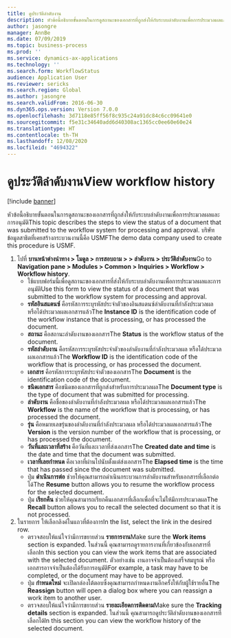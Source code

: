 ```yaml
---
title: ดูประวัติลำดับงาน
description: หัวข้อนี้อธิบายขั้นตอนในการดูสถานะของเอกสารที่ถูกส่งให้กับระบบลำดับงานเพื่อการประมวลผลและการอนุมัติ
author: jasongre
manager: AnnBe
ms.date: 07/09/2019
ms.topic: business-process
ms.prod: ''
ms.service: dynamics-ax-applications
ms.technology: ''
ms.search.form: WorkflowStatus
audience: Application User
ms.reviewer: sericks
ms.search.region: Global
ms.author: jasongre
ms.search.validFrom: 2016-06-30
ms.dyn365.ops.version: Version 7.0.0
ms.openlocfilehash: 3d7118e85ff56f8c935c24a91dc84c6cc09641e0
ms.sourcegitcommit: f5e31c34640add6d40308ac1365cc0ee60e60e24
ms.translationtype: HT
ms.contentlocale: th-TH
ms.lasthandoff: 12/08/2020
ms.locfileid: "4694322"
---
```

# <a name="view-workflow-history"></a><span data-ttu-id="a76c8-103">ดูประวัติลำดับงาน</span><span class="sxs-lookup"><span data-stu-id="a76c8-103">View workflow history</span></span>

[!include [banner](../../includes/banner.md)]

<span data-ttu-id="a76c8-104">หัวข้อนี้อธิบายขั้นตอนในการดูสถานะของเอกสารที่ถูกส่งให้กับระบบลำดับงานเพื่อการประมวลผลและการอนุมัติ</span><span class="sxs-lookup"><span data-stu-id="a76c8-104">This topic describes the steps to view the status of a document that was submitted to the workflow system for processing and approval.</span></span> <span data-ttu-id="a76c8-105">บริษัทข้อมูลสาธิตที่เคยสร้างกระบวนงานนี้คือ USMF</span><span class="sxs-lookup"><span data-stu-id="a76c8-105">The demo data company used to create this procedure is USMF.</span></span>

1. <span data-ttu-id="a76c8-106">ไปที่ **บานหน้าต่างนำทาง > โมดูล > การสอบถาม > > ลำดับงาน > ประวัติลำดับงาน**</span><span class="sxs-lookup"><span data-stu-id="a76c8-106">Go to **Navigation pane > Modules > Common > Inquiries > Workflow > Workflow history**.</span></span>
    - <span data-ttu-id="a76c8-107">ใช้แบบฟอร์มนี้เพื่อดูสถานะของเอกสารที่ส่งให้กับระบบลำดับงานเพื่อการประมวลผลและการอนุมัติ</span><span class="sxs-lookup"><span data-stu-id="a76c8-107">Use this form to view the status of a document that was submitted to the workflow system for processing and approval.</span></span>  
    - <span data-ttu-id="a76c8-108">**รหัสอินสแตนซ์** คือรหัสการระบุรหัสประจำตัวของอินสแตนซ์ลำดับงานที่กำลังประมวลผล หรือได้ประมวลผลเอกสารแล้ว</span><span class="sxs-lookup"><span data-stu-id="a76c8-108">The **Instance ID** is the identification code of the workflow instance that is processing, or has processed the document.</span></span>  
    - <span data-ttu-id="a76c8-109">**สถานะ** คือสถานะลำดับงานของเอกสาร</span><span class="sxs-lookup"><span data-stu-id="a76c8-109">The **Status** is the workflow status of the document.</span></span>  
    - <span data-ttu-id="a76c8-110">**รหัสลำดับงาน** คือรหัสการระบุรหัสประจำตัวของลำดับงานที่กำลังประมวลผล หรือได้ประมวลผลเอกสารแล้ว</span><span class="sxs-lookup"><span data-stu-id="a76c8-110">The **Workflow ID** is the identification code of the workflow that is processing, or has processed the document.</span></span>  
    - <span data-ttu-id="a76c8-111">**เอกสาร** คือรหัสการระบุรหัสประจำตัวของเอกสาร</span><span class="sxs-lookup"><span data-stu-id="a76c8-111">The **Document** is the identification code of the document.</span></span>  
    - <span data-ttu-id="a76c8-112">**ชนิดเอกสาร** คือชนิดของเอกสารที่ถูกส่งสำหรับการประมวลผล</span><span class="sxs-lookup"><span data-stu-id="a76c8-112">The **Document type** is the type of document that was submitted for processing.</span></span>  
    - <span data-ttu-id="a76c8-113">**ลำดับงาน** คือชื่อของลำดับงานที่กำลังประมวลผล หรือได้ประมวลผลเอกสารแล้ว</span><span class="sxs-lookup"><span data-stu-id="a76c8-113">The **Workflow** is the name of the workflow that is processing, or has processed the document.</span></span>  
    - <span data-ttu-id="a76c8-114">**รุ่น** คือหมายเลขรุ่นของลำดับงานที่กำลังประมวลผล หรือได้ประมวลผลเอกสารแล้ว</span><span class="sxs-lookup"><span data-stu-id="a76c8-114">The **Version** is the version number of the workflow that is processing, or has processed the document.</span></span>  
    - <span data-ttu-id="a76c8-115">**วันที่และเวลาที่สร้าง** คือวันที่และเวลาที่ส่งเอกสาร</span><span class="sxs-lookup"><span data-stu-id="a76c8-115">The **Created date and time** is the date and time that the document was submitted.</span></span>  
    - <span data-ttu-id="a76c8-116">**เวลาที่เลยกำหนด** คือเวลาที่ผ่านไปนับตั้งแต่ส่งเอกสาร</span><span class="sxs-lookup"><span data-stu-id="a76c8-116">The **Elapsed time** is the time that has passed since the document was submitted.</span></span>  
    - <span data-ttu-id="a76c8-117">ปุ่ม **ดำเนินการต่อ** ช่วยให้คุณสามารถดำเนินกระบวนการลำดับงานสำหรับเอกสารที่เลือกต่อได้</span><span class="sxs-lookup"><span data-stu-id="a76c8-117">The **Resume** button allows you to resume the workflow process for the selected document.</span></span>  
    - <span data-ttu-id="a76c8-118">ปุ่ม **เรียกคืน** ช่วยให้คุณสามารถเรียกคืนเอกสารที่เลือกเพื่อที่จะไม่ให้มีการประมวลผล</span><span class="sxs-lookup"><span data-stu-id="a76c8-118">The **Recall** button allows you to recall the selected document so that it is not processed.</span></span>   
2. <span data-ttu-id="a76c8-119">ในรายการ ให้เลือกลิงค์ในแถวที่ต้องการ</span><span class="sxs-lookup"><span data-stu-id="a76c8-119">In the list, select the link in the desired row.</span></span>
    - <span data-ttu-id="a76c8-120">ตรวจสอบให้แน่ใจว่ามีการขยายส่วน **รายการงาน**</span><span class="sxs-lookup"><span data-stu-id="a76c8-120">Make sure the **Work items** section is expanded.</span></span> <span data-ttu-id="a76c8-121">ในส่วนนี้ คุณสามารถดูรายการงานที่เกี่ยวข้องกับเอกสารที่เลือก</span><span class="sxs-lookup"><span data-stu-id="a76c8-121">In this section you can view the work items that are associated with the selected document.</span></span> <span data-ttu-id="a76c8-122">ตัวอย่างเช่น งานอาจจำเป็นต้องเสร็จสมบูรณ์ หรือเอกสารอาจจำเป็นต้องได้รับการอนุมัติ</span><span class="sxs-lookup"><span data-stu-id="a76c8-122">For example, a task may have to be completed, or the document may have to be approved.</span></span>  
    - <span data-ttu-id="a76c8-123">ปุ่ม **กำหนดใหม่** จะเปิดกล่องโต้ตอบซึ่งคุณสามารถกำหนดงานอีกครั้งให้กับผู้ใช้รายอื่น</span><span class="sxs-lookup"><span data-stu-id="a76c8-123">The **Reassign** button will open a dialog box where you can reassign a work item to another user.</span></span>  
    - <span data-ttu-id="a76c8-124">ตรวจสอบให้แน่ใจว่ามีการขยายส่วน **รายละเอียดการติดตาม**</span><span class="sxs-lookup"><span data-stu-id="a76c8-124">Make sure the **Tracking details** section is expanded.</span></span> <span data-ttu-id="a76c8-125">ในส่วนนี้ คุณสามารถดูประวัติลำดับงานของเอกสารที่เลือกได้</span><span class="sxs-lookup"><span data-stu-id="a76c8-125">In this section you can view the workflow history of the selected document.</span></span>  

